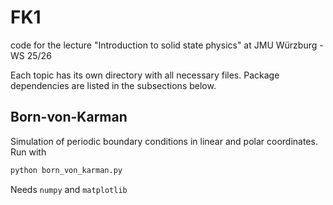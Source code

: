 # FK1
code for the lecture "Introduction to solid state physics" at JMU Würzburg - WS 25/26

Each topic has its own directory with all necessary files. Package dependencies are listed in the subsections below. 

## Born-von-Karman 
Simulation of periodic boundary conditions in linear and polar coordinates. Run with
```python
python born_von_karman.py
```

Needs `numpy` and `matplotlib`